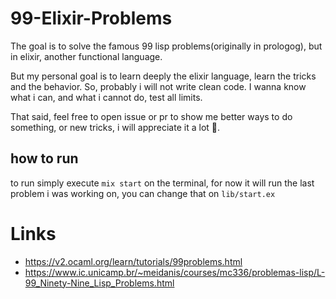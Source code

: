 # 99-Elixir-Problems

The goal is to solve the famous 99 lisp problems(originally in prologog), but in elixir, another functional language.

But my personal goal is to learn deeply the elixir language, learn the tricks and the behavior. So, probably i will not write clean code. I wanna know what i can, and what i cannot do, test all limits.

That said, feel free to open issue or pr to show me better ways to do something, or new tricks, i will appreciate it a lot 💜.

## how to run

to run simply execute `mix start` on the terminal, for now it will run the last problem i was working on, you can change that on `lib/start.ex`

# Links 
 - https://v2.ocaml.org/learn/tutorials/99problems.html
 - https://www.ic.unicamp.br/~meidanis/courses/mc336/problemas-lisp/L-99_Ninety-Nine_Lisp_Problems.html